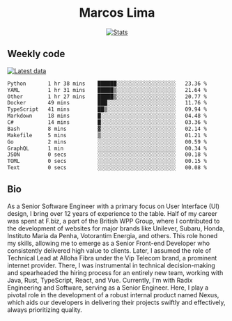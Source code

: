 <div align="center">
  <h1>Marcos Lima</h1>
  
  <a href="https://skvggor.dev">
    <img src="https://github.com/skvggor/skvggor/assets/958723/3c85f137-8d74-4cc8-a2b1-877784f3e44d" alt="Stats" />
  </a>
</div>

## Weekly code

[![Latest data](https://github.com/skvggor/skvggor/actions/workflows/main.yml/badge.svg)](https://github.com/skvggor/skvggor/actions/workflows/main.yml)

<!--START_SECTION:waka-->

```txt
Python       1 hr 38 mins    ██████░░░░░░░░░░░░░░░░░░░   23.36 %
YAML         1 hr 31 mins    █████▒░░░░░░░░░░░░░░░░░░░   21.64 %
Other        1 hr 27 mins    █████▒░░░░░░░░░░░░░░░░░░░   20.77 %
Docker       49 mins         ███░░░░░░░░░░░░░░░░░░░░░░   11.76 %
TypeScript   41 mins         ██▒░░░░░░░░░░░░░░░░░░░░░░   09.94 %
Markdown     18 mins         █░░░░░░░░░░░░░░░░░░░░░░░░   04.48 %
C#           14 mins         █░░░░░░░░░░░░░░░░░░░░░░░░   03.36 %
Bash         8 mins          ▓░░░░░░░░░░░░░░░░░░░░░░░░   02.14 %
Makefile     5 mins          ▒░░░░░░░░░░░░░░░░░░░░░░░░   01.21 %
Go           2 mins          ░░░░░░░░░░░░░░░░░░░░░░░░░   00.59 %
GraphQL      1 min           ░░░░░░░░░░░░░░░░░░░░░░░░░   00.34 %
JSON         0 secs          ░░░░░░░░░░░░░░░░░░░░░░░░░   00.18 %
TOML         0 secs          ░░░░░░░░░░░░░░░░░░░░░░░░░   00.15 %
Text         0 secs          ░░░░░░░░░░░░░░░░░░░░░░░░░   00.08 %
```

<!--END_SECTION:waka-->

## Bio

<p>As a Senior Software Engineer with a primary focus on User Interface (UI) design, I bring over 12 years of experience to the table. Half of my career was spent at F.biz, a part of the British WPP Group, where I contributed to the development of websites for major brands like Unilever, Subaru, Honda, Instituto Maria da Penha, Votorantim Energia, and others. This role honed my skills, allowing me to emerge as a Senior Front-end Developer who consistently delivered high value to clients. Later, I assumed the role of Technical Lead at Alloha Fibra under the Vip Telecom brand, a prominent internet provider. There, I was instrumental in technical decision-making and spearheaded the hiring process for an entirely new team, working with Java, Rust, TypeScript, React, and Vue. Currently, I'm with Radix Engineering and Software, serving as a Senior Engineer. Here, I play a pivotal role in the development of a robust internal product named Nexus, which aids our developers in delivering their projects swiftly and effectively, always prioritizing quality.</p>

<!-- </details> -->

<!-- <div align="center">
  <h2>🤖 Recent Code Activity</h2>
  <img width="500" src="https://github-readme-stats.vercel.app/api/wakatime?username=skvggor&hide_title=true&layout=compact&theme=transparent" alt="Wakatime Stats" />
</div>

<br>

<div align="center">
  <h2>📈 GitHub Stats</h2>
  <img width="500" src="https://github-readme-stats.vercel.app/api?username=skvggor&show_icons=true&theme=transparent&hide_title=true&count_private=true" alt="GitHub Stats" />
</div>
 -->
